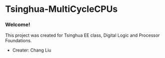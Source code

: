 # Tsinghua-MultiCycleCPUs

### Welcome!

This project was created for Tsinghua EE class, Digital Logic and Processor Foundations.

- Creater: Chang Liu



